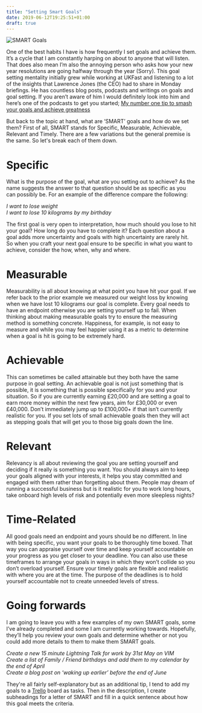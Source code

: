 ```yaml
---
title: "Setting Smart Goals"
date: 2019-06-12T19:25:51+01:00
draft: true
---
```


![SMART Goals](/images/smart-goals.png "SMART Goals")

One of the best habits I have is how frequently I set goals and achieve them. It’s a cycle that I am constantly harping on about to anyone that will listen. That does also mean I’m also the annoying person who asks how your new year resolutions are going halfway through the year (Sorry). This goal setting mentality initially grew while working at UKFast and listening to a lot of the insights that Lawrence Jones (the CEO) had to share in Monday briefings. He has countless blog posts, podcasts and writings on goals and goal setting. If you aren’t aware of him I would definitely look into him and here’s one of the podcasts to get you started; [My number one tip to smash your goals and achieve greatness](https://www.lawrencejones.co.uk/podcasts/2018/09/03/my-number-on-tip-to-smash-your-goals-and-achieve-greatness/)

But back to the topic at hand, what are ‘SMART’ goals and how do we set them? First of all, SMART stands for Specific, Measurable, Achievable, Relevant and Timely. There are a few variations but the general premise is the same. So let's break each of them down.

# Specific
What is the purpose of the goal, what are you setting out to achieve? As the name suggests the answer to that question should be as specific as you can possibly be. For an example of the difference compare the following:

*I want to lose weight*  
*I want to lose 10 kilograms by my birthday*

The first goal is very open to interpretation, how much should you lose to hit your goal? How long do you have to complete it? Each question about a goal adds more uncertainty and goals with high uncertainty are rarely hit. So when you craft your next goal ensure to be specific in what you want to achieve, consider the how, when, why and where.

# Measurable
Measurability is all about knowing at what point you have hit your goal. If we refer back to the prior example we measured our weight loss by knowing when we have lost 10 kilograms our goal is complete. Every goal needs to have an endpoint otherwise you are setting yourself up to fail. When thinking about making measurable goals try to ensure the measuring method is something concrete. Happiness, for example, is not easy to measure and while you may feel happier using it as a metric to determine when a goal is hit is going to be extremely hard.

# Achievable
This can sometimes be called attainable but they both have the same purpose in goal setting. An achievable goal is not just something that is possible, it is something that is possible specifically for you and your situation. So if you are currently earning £20,000 and are setting a goal to earn more money within the next few years, aim for £30,000 or even £40,000. Don’t immediately jump up to £100,000+ if that isn’t currently realistic for you. If you set lots of small achievable goals then they will act as stepping goals that will get you to those big goals down the line.

# Relevant
Relevancy is all about reviewing the goal you are setting yourself and deciding if it really is something you want. You should always aim to keep your goals aligned with your interests, it helps you stay committed and engaged with them rather than forgetting about them. People may dream of running a successful business but is it realistic for you to work long hours, take onboard high levels of risk and potentially even more sleepless nights? 

# Time-Related
All good goals need an endpoint and yours should be no different. In line with being specific, you want your goals to be thoroughly time boxed. That way you can appraise yourself over time and keep yourself accountable on your progress as you get closer to your deadline. You can also use these timeframes to arrange your goals in ways in which they won’t collide so you don’t overload yourself. Ensure your timely goals are flexible and realistic with where you are at the time. The purpose of the deadlines is to hold yourself accountable not to create unneeded levels of stress.


# Going forwards
I am going to leave you with a few examples of my own SMART goals, some I’ve already completed and some I am currently working towards. Hopefully, they’ll help you review your own goals and determine whether or not you could add more details to them to make them SMART goals.

*Create a new 15 minute Lightning Talk for work by 31st May on VIM*  
*Create a list of Family / Friend birthdays and add them to my calendar by the end of April*  
*Create a blog post on ‘waking up earlier’ before the end of June*

They're all fairly self-explanatory but as an additional tip, I tend to add my goals to a [Trello](https://trello.com) board as tasks. Then in the description, I create subheadings for a letter of SMART and fill in a quick sentence about how this goal meets the criteria.